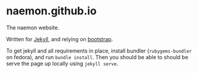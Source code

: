 naemon.github.io
================

The naemon website.

Written for [Jekyll](http://jekyllrb.com/), and relying on [bootstrap](http://getbootstrap.com/).

To get jekyll and all requirements in place, install bundler (`rubygems-bundler` on fedora), and run `bundle install`. Then you should be able to should be serve the page up locally using `jekyll serve`.
